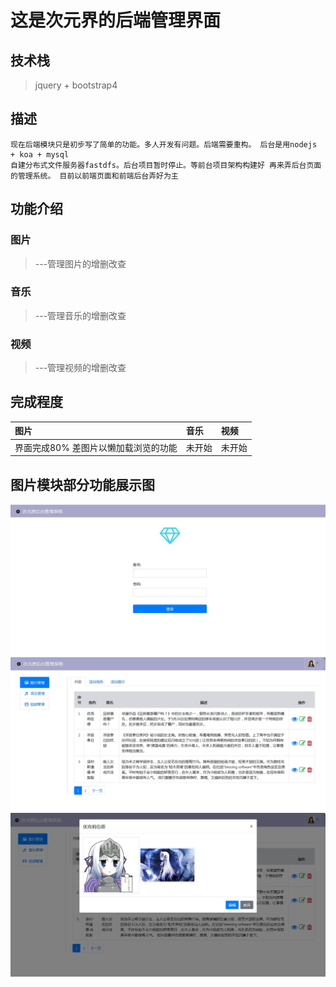 # 这是次元界的后端管理界面

## 技术栈
> jquery + bootstrap4

## 描述
    现在后端模块只是初步写了简单的功能。多人开发有问题。后端需要重构。 后台是用nodejs + koa + mysql  
    自建分布式文件服务器fastdfs。后台项目暂时停止。等前台项目架构构建好 再来弄后台页面的管理系统。 目前以前端页面和前端后台弄好为主

## 功能介绍

### 图片
>  ---管理图片的增删改查

### 音乐
>  ---管理音乐的增删改查

### 视频
>  ---管理视频的增删改查

## 完成程度

|图片|音乐|视频|
|:---|:---|:---|
|界面完成80% 差图片以懒加载浏览的功能|未开始|未开始|
## 图片模块部分功能展示图
![Image text](./readme-img/backend1.jpg) 
![Image text](./readme-img/backend2.jpg) 
![Image text](./readme-img/backend3.jpg) 
